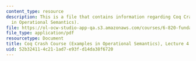 ```yaml
---
content_type: resource
description: This is a file that contains information regarding Coq Crash Course (Examples
  in Operational Semantics).
file: https://ol-ocw-studio-app-qa.s3.amazonaws.com/courses/6-820-fundamentals-of-program-analysis-fall-2015/52b324114c211ad7e93fd14da38f6720_MIT6_820F15_L04.pdf
file_type: application/pdf
resourcetype: Document
title: Coq Crash Course (Examples in Operational Semantics), Lecture 4
uid: 52b32411-4c21-1ad7-e93f-d14da38f6720
---
```

